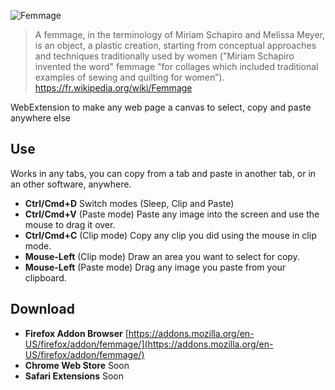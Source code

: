 ![Femmage](https://github.com/nestarz/femmage/blob/master/femmage.jpg?raw=true)

> A femmage, in the terminology of Miriam Schapiro and Melissa Meyer, is an object, a plastic creation, starting from conceptual approaches and techniques traditionally used by women ("Miriam Schapiro invented the word" femmage "for collages which included traditional examples of sewing and quilting for women”). https://fr.wikipedia.org/wiki/Femmage

WebExtension to make any web page a canvas to select, copy and paste anywhere else

## Use

Works in any tabs, you can copy from a tab and paste in another tab, or in an other software, anywhere.

- **Ctrl/Cmd+D** Switch modes (Sleep, Clip and Paste)
- **Ctrl/Cmd+V** (Paste mode) Paste any image into the screen and use the mouse to drag it over.
- **Ctrl/Cmd+C** (Clip mode) Copy any clip you did using the mouse in clip mode.
- **Mouse-Left** (Clip mode) Draw an area you want to select for copy.
- **Mouse-Left** (Paste mode) Drag any image you paste from your clipboard.

## Download
- **Firefox Addon Browser** [https://addons.mozilla.org/en-US/firefox/addon/femmage/](https://addons.mozilla.org/en-US/firefox/addon/femmage/)
- **Chrome Web Store** Soon
- **Safari Extensions** Soon
